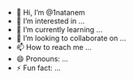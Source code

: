 - 👋 Hi, I’m @1natanem
- 👀 I’m interested in ...
- 🌱 I’m currently learning ...
- 💞️ I’m looking to collaborate on ...
- 📫 How to reach me ...
- 😄 Pronouns: ...
- ⚡ Fun fact: ...

<!---
1natanem/1natanem is a ✨ special ✨ repository because its `README.md` (this file) appears on your GitHub profile.
You can click the Preview link to take a look at your changes.
--->

